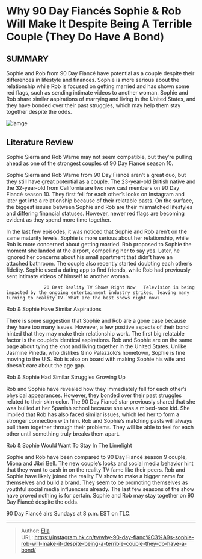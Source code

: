 # Why 90 Day Fiancés Sophie &amp; Rob Will Make It Despite Being A Terrible Couple (They Do Have A Bond)


## SUMMARY 



  Sophie and Rob from 90 Day Fiancé have potential as a couple despite their differences in lifestyle and finances.   Sophie is more serious about the relationship while Rob is focused on getting married and has shown some red flags, such as sending intimate videos to another woman.   Sophie and Rob share similar aspirations of marrying and living in the United States, and they have bonded over their past struggles, which may help them stay together despite the odds.  

![iamge](https://static1.srcdn.com/wordpress/wp-content/uploads/2023/10/90-day-fiance-s-sophie-rob-will-make-it-despite-being-a-terrible-couple-they-do-have-a-bond.jpg)

## Literature Review
Sophie Sierra and Rob Warne may not seem compatible, but they’re pulling ahead as one of the strongest couples of 90 Day Fiancé season 10.




Sophie Sierra and Rob Warne from 90 Day Fiancé aren’t a great duo, but they still have great potential as a couple. The 23-year-old British native and the 32-year-old from California are two new cast members on 90 Day Fiancé season 10. They first fell for each other’s looks on Instagram and later got into a relationship because of their relatable pasts. On the surface, the biggest issues between Sophie and Rob are their mismatched lifestyles and differing financial statuses. However, newer red flags are becoming evident as they spend more time together.




In the last few episodes, it was noticed that Sophie and Rob aren’t on the same maturity levels. Sophie is more serious about her relationship, while Rob is more concerned about getting married. Rob proposed to Sophie the moment she landed at the airport, compelling her to say yes. Later, he ignored her concerns about his small apartment that didn’t have an attached bathroom. The couple also recently started doubting each other’s fidelity. Sophie used a dating app to find friends, while Rob had previously sent intimate videos of himself to another woman.

                  20 Best Reality TV Shows Right Now   Television is being impacted by the ongoing entertainment industry strikes, leaving many turning to reality TV. What are the best shows right now?    


 Rob &amp; Sophie Have Similar Aspirations 
          




There is some suggestion that Sophie and Rob are a gone case because they have too many issues. However, a few positive aspects of their bond hinted that they may make their relationship work. The first big relatable factor is the couple’s identical aspirations. Rob and Sophie are on the same page about tying the knot and living together in the United States. Unlike Jasmine Pineda, who dislikes Gino Palazzolo’s hometown, Sophie is fine moving to the U.S. Rob is also on board with making Sophie his wife and doesn’t care about the age gap.



 Rob &amp; Sophie Had Similar Struggles Growing Up 
         

Rob and Sophie have revealed how they immediately fell for each other’s physical appearances. However, they bonded over their past struggles related to their skin color. The 90 Day Fiancé star previously shared that she was bullied at her Spanish school because she was a mixed-race kid. She implied that Rob has also faced similar issues, which led her to form a stronger connection with him. Rob and Sophie’s matching pasts will always pull them together through their problems. They will be able to feel for each other until something truly breaks them apart.






 Rob &amp; Sophie Would Want To Stay In The Limelight 
          

Sophie and Rob have been compared to 90 Day Fiancé season 9 couple, Miona and Jibri Bell. The new couple’s looks and social media behavior hint that they want to cash in on the reality TV fame like their peers. Rob and Sophie have likely joined the reality TV show to make a bigger name for themselves and build a brand. They seem to be promoting themselves as youthful social media influencers already. The last few seasons of the show have proved nothing is for certain. Sophie and Rob may stay together on 90 Day Fiancé despite the odds.

90 Day Fiancé airs Sundays at 8 p.m. EST on TLC.



---

> Author: [Ella](https://instagram.hk.cn/)  
> URL: https://instagram.hk.cn/tv/why-90-day-fianc%C3%A9s-sophie-rob-will-make-it-despite-being-a-terrible-couple-they-do-have-a-bond/  

